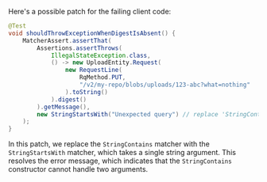 Here's a possible patch for the failing client code:

```java
@Test
void shouldThrowExceptionWhenDigestIsAbsent() {
    MatcherAssert.assertThat(
        Assertions.assertThrows(
            IllegalStateException.class,
            () -> new UploadEntity.Request(
                new RequestLine(
                    RqMethod.PUT,
                    "/v2/my-repo/blobs/uploads/123-abc?what=nothing"
                ).toString()
            ).digest()
        ).getMessage(),
        new StringStartsWith("Unexpected query") // replace 'StringContains' with 'StringStartsWith'
    );
}
```

In this patch, we replace the `StringContains` matcher with the `StringStartsWith` matcher, which takes a single string argument. This resolves the error message, which indicates that the `StringContains` constructor cannot handle two arguments.